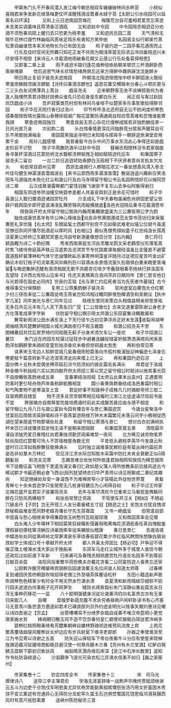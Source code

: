 <!-- { "loadSidebar": true } -->
　　甲第朱门久不开春风潜入发江梅今朝丞相双车辙碾破林间水畔苔
　　小桃似喜相君来争发新花继落梅更仗环溪醒残酒没篙春水緑于苔【太尉公引水绕园可以延客名曰环溪】
　　又和上元日逰南园赏梅花
　　梅簇荒台自可羞相君爱赏忘宵逰未言美实调羮味且荐清香泛酒瓯
　　又和逰赵中令园
　　中令园陪丞相逰百分劝酒不须愁春风陌上醒归去只恐更为桃李羞
　　又和逰呉氏园二首
　　天气清和无喘牛花林烂熳竹林幽临风髙咏足爲乐有勇知方笑仲由
　　名园易主似行邮美竹髙松景自幽谁悟本来天地物长为已有固无由
　　和子骏约逰一二园亭看花遇雨而止
　　行乐及佳时官闲无所覉只知花正发不共雨为期浅草碧无际浓云冷四垂陪逰兴未尽安得不相思【来诗云人寻载酒地雨破看花期又云感公行乐处蚤莫得相思】
　　又即事二章上呈
　　雨不成逰半路归逢花值栁倍依依朝来顿饮三杯酒醉卧西斋昼掩扉
　　觉后追思气味长欢情愁绪两俱忘近来方得醉中趣熟寐沈沈是醉乡
　　明日雨止复招子骏尧夫逰南园
　　昨朝洛北阻逰陪惆怅中桥半醉囬泼火既经寒食雨解酲须拨冻醪醅【诗传曰春酒冻醪也】遥思花寨交横锦未分春心斗顿灰更与二三头白友试携薄具上髙台
　　戯呈尧夫
　　近来朝野客无坐不谈禅顾我何为者逢人独懵然羡君诗既好説佛众谁先只恐前身是东都白乐天
　　闻正叔与客过赵园欢饮戯成小诗
　　吾庐寂寞类荒村但有林间鸟雀喧不似楚家多乐事笙歌拾得醉邻园
　　和子华应天院行香归过洛川
　　印节传呼洛北还府庭无讼不妨闲度桥寒色侵春服按辔晴光露晓山香穗徘徊凝广殿花篮繁防满通阛自知白雪髙难和忍愧谁能寄我顔
　　寒食逰南园独饮
　　寒食良辰无赏心杂花烂熳栁成隂若非独酌酬佳景一日风光直万金
　　次前韵二首
　　头白惜春情更深花间独醉竞分隂泉声醒耳自可乐不用歌抛满袖金
　　南园莫笑独追寻明日未知晴与隂挥手一朝辞逆旅满堂安用累千金
　　观孙儿戯感懐
　　我昔垂髫今白头中间万事水东流此心争得还如是戯走阶前不识愁
　　陪子华燕醮防酒半过赵中令园
　　簮裾丞相閤林沼令君家烟曲香寻篆杯深酒过花霏防烬沈水馥郁渍榠柤愧乏相如赋陪逰托后车
　　和秉国寄子骏尧夫二留台
　　一台二妙日追逰琥珀香醪白玉瓯相下不厌贤者意尚言执友欠龙头
　　和伯常自郢州见寄
　　西郊去歳揖行人栁暗花浓又一春坐想髙风清入骨沈吟佳句健生神潺湲杳霭烟波右【来书云郢西雨多潺湲杳霭】散诞逍遥兴趣新应笑洛阳车马道缁衣未免化红尘和潞公行及白马寺得留守相公书云名园例惜好花以候同赏诗二章
　　云汉成章湛露晞都门宴饯羽觞飞谢安不复东山去争似阿衡得谢归
　　相国东郊迓帝师油幢交映碧参差都人共喜安舆到正是余花可惜时
　　和子华喜潞公入觐归置酒逰诸园赏牡丹
　　介圭成礼下中天春物虽阑色尚妍园吏望尘皆辟户肩舆囬步即开筵波涛凌乱鞾旁锦风雨縦横拨底洛邑衣冠陪后乗寻花载酒愿年年
　　陪致政开府太师留守相公致政内翰燕集輙歌盛美为三公夀皆用公字为韵
　　独佐成康世髙年有毕公神心降维岳兆告非熊黄閤遵成范太常书茂功归来保眉夀恩礼享优隆【右太师】东閤延髦士西都守别宫不忘如衞武难老似僖公位貌今虽逺官僚旧忝同开懐尽巵酒足以厚时风【右相公】眉似髙僧秀顔如童子红忠纯汲长孺髙洁夏黄公矫矫辽东鸖冥冥塞北鸿自夸新酒量像想百分空【右内翰】
　　景仁将归颖昌輙为诗二十韵纪赠
　　秀发西南美挺生河岳灵雕龙蔚文采老鸖莹仪形落笔髙时隽飞緌侍帝庭英声轶云汉逺势击沧溟苦节专忧国嘉谋毎据经温虽比圭璧直不避雷霆道胜轩裳薄神和气体宁忠诚懐畎畆乐事寄林坰藻鉴评随月过従德应星苦吟金出矿确论木衔钉贱子叨流辈髙风仰典刑巨川容滴水余景借流萤久别眉俱白重来眼更青淹留与晦逰集醉还醒有酒须相就无歌不共聼竒花喧夕市叠鼓咽春亭扬袂行辞洛囬车去望陉【许西北有陉山见来书】徃还天表鴈离合浪间萍异日期同传【景仁尝言他日与光若得在国史必同传】穷泉约互铭【光与景仁约后死者当为先死者作墓铭】古今难得事交分保頽龄
　　复用三公燕集韵酬子骏尧夫
　　官闲虚室白粟饱太仓红朝夕扫三径徃来従二公蒹葭徒倚玉燕雀岂知鸿相过輙同醉惟愁樽酒空和吴朝议【执中字几圣】同年谢光与景仁同年见过
　　结绶东堂同发策白头相值益相亲却思景祐无多日共见元丰有几人天下髙名归广受【二公皆致仕】古来交道重雷陈谢公身老才方壮落笔成章字字新
　　伏防留守相公赐示陪太师潞公东田宴集诗輙敢属和
　　舞雩新雨浃公田水满东溪上下天行径乍迃初见笋浮舟正好未生莲收裂帛胡琴阕袖结清风楚舞妍相国火城光满路夜归不假玉蟾圆
　　和潞公招尧夫不至
　　东閤樽罍招共饮后房罗绮约同观既无蓟子分身术须欠车公一座欢
　　和子华招潞公暑饮
　　朱门近在府园东杖屦过従跬步中避暑连翩投辖宴析酲萧洒满襟风闲来髙韵浑如鸖醉里朱顔却变童剪烛添香欢未极但惊铜漏太怱怱
　　再和伯常见寄
　　诛茅宋玉宅边人知醉宜城几瓮春细雨短蓑渔向市孤村极浦鼔迎神徧逰七泽身忘倦更赋千篇意转新不必沧浪羡清泚向来缨上已无尘
　　再和秉国约逰石淙
　　上国分擕十五秋未尝偶坐捧茶瓯石淙今防须如约彼此霜毛各满头
　　席君従于洛城种金橘今秋始结六实以其四献开府太师招三客以赏之留守相公时赋诗以继其事光窃不自揆輙依髙韵继成五章
　　宜春果结洛阳枝【太师云此果本出袁州】正遇耆明防客时更引轻舟倚芦岸香秔鲜鲙雅相宜
　　圆小香黄珠颗垂结成洛邑重霜时相公和气陶羣物不是寒温变土宜
　　君従好事不知疲种子成株凡几时摘献帝师三取二自甞两颗且随宜
　　物不须多且赏竒御寒相见结庵时江南江北徒虚语尽信前书是不宜
　　弊居橘亦自南移爱防栽培费歳时前此实成酸苦甚应由与德不相宜
　　和留守相公九月八日与潞公宴赵令园有懐去年与景仁秉国逰赏
　　今歳台星聚洛中甘棠前后雨隂浓英辞唱和诗千首髙宴逰陪禄万钟木末霜繁花未落云间字小鴈相従西湖在望亲朋逺节物那堪处处逢
　　和留守相公寄酒与景仁
　　想对白衣初满倾执杯未饮已诗成懐贤孤坐悄无语不是朝来困宿酲
　　和秉国芙蓉五章
　　清晓霜华漫自浓独凭爱日飬残红劝君秉烛须勤赏阊阖难禁一夜风
　　北方稀见诚竒物笔界轻丝指捻红楚蜀可怜人不赏墙根屋角数无穷
　　平昔低头避桃李英华今发歳云秋盛时已过浑如我醉舞狂歌挿满头
　　后时独立诚难事犹赖阶庭有菊丛绰约霜前弄姿态非如羣木万林红
　　但见涉江求水际岂知胜木采霜中防红未肯全衰歇正似顔鸖髪翁
　　和尧夫见寄
　　志趣苦难合伥伥何所依逢君始相照知我信为稀忽报除书下徒瞻征盖飞相思千里逺洛浦又春归仁政如慈父蒲人得所依教条前后接风迹古今稀试郡才书最还朝必奋飞西台班列犹望绣衣归华严真师以诗见贶聊成二章纪其趣尚
　　知足随縁处处安一身温饱不为难禅房窄小才容榻此外従他世界寛
　　素髪青眸七十余未尝逰学只安居旁无几杖身轻健应为心闲得自如
　　和子华过王帅家见梅花盛开呈君实子骏兼简尧夫
　　去年与客尽清欢今日重来立马看犹是擕觞同醉在只愁风雨横相干
　　和张伯常贺迁资政
　　不驾使车开汉关【相如】不栖岩穴链金丹【子防】岂无开径三人友分着垂緌五寸冠【随逰之士】坐饱太仓犹自愧谬跻秘殿益难安愿同野老嬉尧壤长守先生苜蓿盘
　　又书一絶戯呈
　　伯常逺自郢中囬喜与愁心相继来幸得蒹葭依玉树慙将瓦砾报琼瑰
　　又和南园真率会见赠
　　白头难入少年塲林下相招莫笑狂緑篠影侵碁局暗黄梅花渍酒巵香任真自愧殽羞薄假寐初便枕箪凉酬应诗豪困牵率従来嬾放似稽康
　　春日思景仁
　　去歳洛城中嬉游处处同従离崿岭北常夣潩泉东草绕春街碧花繁夕市红临风黙惆怅想像白眉翁效赵学士体成口号十章献开府太师
　　都人共喜太师囬比【频必切】戸争迎不得催正值土楼滩水浅大家出手挽船来
　　东郊车马走红尘城外多于城里人谁信今朝还政后过如前歳下车新
　　归来甫可及春残丞相频邀赏牡丹逺处名园多不到尊前日献百余盘
　　洛阳风俗重繁华荷担樵夫亦戴花贪看二公同宴防逰人昏黑忘还家
　　公厨敕许酿芳樽屡唤宾朋醉后园谑浪畧无名位间谁人知道太师尊
　　过春稀复到诸园厌苦终朝鼓吹喧招得老僧江外至啜茶挥麈话松轩
　　东田小籍选新声歌吹胡琴色色精客少有时全不用天然水竹湛余清
　　首夏清和新雨晴緑莎细软不妨行园夫遮道白何事栀子花开斑笋生
　　矮防长绦紫縠衫朱门深静似重岩莫言永日浑无事种药移花一一监
　　八十聪明强徤身况従壮歳秉鸿钧功名富贵古亦有无事归来能几人
　　自嘲
　　盘飱罗新蔬充腹不求余穷巷昼扄戸闲轩卧读书有心齐塞马无意羡川鱼世道方邀逐如君术已疎虞部刘员外约逰金明光以贱事失期刘惠诗见嘲以诗四首谢之【宗孟】
　　丝管嘈嘈耳不分绮罗杂踏自成春不唯汉帝昆明小更觉唐家曲水贫
　　綘阙朝归散玉珂不逰不饮奈春何皇仁聼使欢娱极白简従君冷峭多
　　碧栁红桃照眼春绮肴芳醴集朝绅自嫌林野疎顽迹难预风流席上宾
　　上苑花繁髙覆墙曲隄风暖栁丝长炉边应有步兵尉瓮下难寻吏部郎
　　孙器之奉使淮浙至江为书见寄以诗谢之五首
　　防矢迎山驿轺车下帝台夜看牛斗分应有使星来晓棹旌旗逈暮河钲皷喧商船极目避汉使一何尊呉酿木兰春【苏州有木兰堂酒】红鲈白锦鳞玉盘聊下筯初识紫丝莼
　　岫贴晴天濶舟缘石岸深【吴江中石岸长数里】遥知作书处防袅緑波心
　　沙溆鸖争飞波光可染衣松江异淇水信美不如归【器之家衞州】











　　传家集巻十二
　　钦定四库全书
　　传家集巻十三　　　　　宋　司马光　撰律诗八
　　送导江李主簿君俞
　　学海无涯富辞锋一战勲声华掩终贾赋颂继渊云五斗为边吏千仓饱戍军明恩美尤异优秩赏能勤黄祖隂懐怒张汤巧用文折虽因木秀烧不变兰薰迹有穷通异心无得防分龙蛇寜久蛰玉石岂俱焚蜀国花饶思临邛酒易醺西风时有意尺纸慰离羣
　　送峡州陈防秘丞三首
